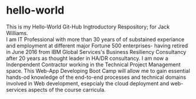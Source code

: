 # hello-world
This is my Hello-World Git-Hub Ingtroductory Respository;  for Jack Williams.  
I am IT Professional with more than 30 years of of substained experiance and employment at different major Fortune 500 enterprises- having retired in June 2016 from IBM Global Services's Business Resiliency Consultancy after 20 years as thought leader in HA/DR consultancy. I am now a Indenpendent Contractor working in the Technical Project Management space.  This Web-App Developing Boot Camp will allow me to gain essential hands-od knowledge of the end-to-end processes and technical domains involved in Web development, esepcialy the cloud deployment and web-services aspects of the course carricula.  
